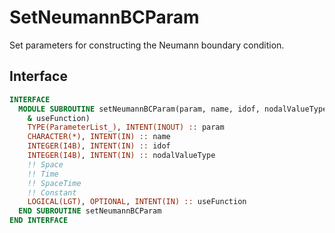 # SetNeumannBCParam

Set parameters for constructing the Neumann boundary condition.

## Interface

```fortran
INTERFACE
  MODULE SUBROUTINE setNeumannBCParam(param, name, idof, nodalValueType, &
    & useFunction)
    TYPE(ParameterList_), INTENT(INOUT) :: param
    CHARACTER(*), INTENT(IN) :: name
    INTEGER(I4B), INTENT(IN) :: idof
    INTEGER(I4B), INTENT(IN) :: nodalValueType
    !! Space
    !! Time
    !! SpaceTime
    !! Constant
    LOGICAL(LGT), OPTIONAL, INTENT(IN) :: useFunction
  END SUBROUTINE setNeumannBCParam
END INTERFACE
```
